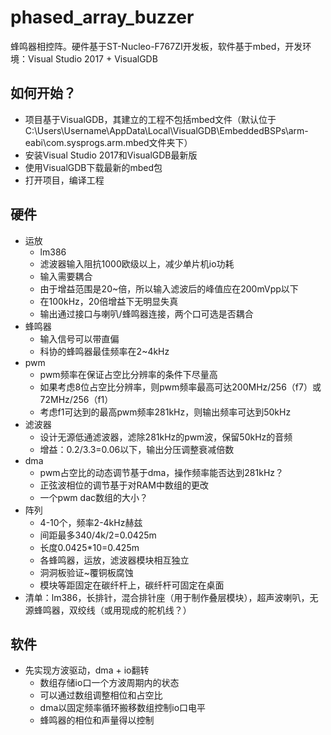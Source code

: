 # phased_array_buzzer
蜂鸣器相控阵。硬件基于ST-Nucleo-F767ZI开发板，软件基于mbed，开发环境：Visual Studio 2017 + VisualGDB

## 如何开始？

- 项目基于VisualGDB，其建立的工程不包括mbed文件（默认位于C:\Users\Username\AppData\Local\VisualGDB\EmbeddedBSPs\arm-eabi\com.sysprogs.arm.mbed文件夹下）
- 安装Visual Studio 2017和VisualGDB最新版
- 使用VisualGDB下载最新的mbed包
- 打开项目，编译工程

## 硬件

- 运放
	- lm386
	- 滤波器输入阻抗1000欧级以上，减少单片机io功耗
	- 输入需要耦合
	- 由于增益范围是20~倍，所以输入滤波后的峰值应在200mVpp以下
	- 在100kHz，20倍增益下无明显失真
	- 输出通过接口与喇叭/蜂鸣器连接，两个口可选是否耦合
- 蜂鸣器
	- 输入信号可以带直偏
	- 科协的蜂鸣器最佳频率在2~4kHz
- pwm
	- pwm频率在保证占空比分辨率的条件下尽量高
	- 如果考虑8位占空比分辨率，则pwm频率最高可达200MHz/256（f7）或72MHz/256（f1）
	- 考虑f1可达到的最高pwm频率281kHz，则输出频率可达到50kHz
- 滤波器
	- 设计无源低通滤波器，滤除281kHz的pwm波，保留50kHz的音频
	- 增益：0.2/3.3=0.06以下，输出分压调整衰减倍数
- dma
	- pwm占空比的动态调节基于dma，操作频率能否达到281kHz？
	- 正弦波相位的调节基于对RAM中数组的更改
	- 一个pwm dac数组的大小？
- 阵列
	- 4-10个，频率2-4kHz赫兹
	- 间距最多340/4k/2=0.0425m
	- 长度0.0425*10=0.425m
	- 各蜂鸣器，运放，滤波器模块相互独立
	- 洞洞板验证~覆铜板腐蚀
	- 模块等距固定在碳纤杆上，碳纤杆可固定在桌面
- 清单：lm386，长排针，混合排针座（用于制作叠层模块），超声波喇叭，无源蜂鸣器，双绞线（或用现成的舵机线？）

## 软件

- 先实现方波驱动，dma + io翻转
	- 数组存储io口一个方波周期内的状态
	- 可以通过数组调整相位和占空比
	- dma以固定频率循环搬移数组控制io口电平
	- 蜂鸣器的相位和声量得以控制
